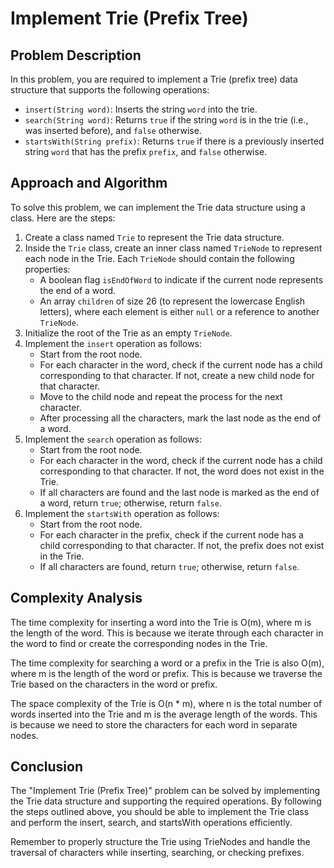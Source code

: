 # Implement Trie (Prefix Tree)

## Problem Description

In this problem, you are required to implement a Trie (prefix tree) data structure that supports the following operations:

- `insert(String word)`: Inserts the string `word` into the trie.
- `search(String word)`: Returns `true` if the string `word` is in the trie (i.e., was inserted before), and `false` otherwise.
- `startsWith(String prefix)`: Returns `true` if there is a previously inserted string `word` that has the prefix `prefix`, and `false` otherwise.

## Approach and Algorithm

To solve this problem, we can implement the Trie data structure using a class. Here are the steps:

1. Create a class named `Trie` to represent the Trie data structure.
2. Inside the `Trie` class, create an inner class named `TrieNode` to represent each node in the Trie. Each `TrieNode` should contain the following properties:
   - A boolean flag `isEndOfWord` to indicate if the current node represents the end of a word.
   - An array `children` of size 26 (to represent the lowercase English letters), where each element is either `null` or a reference to another `TrieNode`.
3. Initialize the root of the Trie as an empty `TrieNode`.
4. Implement the `insert` operation as follows:
   - Start from the root node.
   - For each character in the word, check if the current node has a child corresponding to that character. If not, create a new child node for that character.
   - Move to the child node and repeat the process for the next character.
   - After processing all the characters, mark the last node as the end of a word.
5. Implement the `search` operation as follows:
   - Start from the root node.
   - For each character in the word, check if the current node has a child corresponding to that character. If not, the word does not exist in the Trie.
   - If all characters are found and the last node is marked as the end of a word, return `true`; otherwise, return `false`.
6. Implement the `startsWith` operation as follows:
   - Start from the root node.
   - For each character in the prefix, check if the current node has a child corresponding to that character. If not, the prefix does not exist in the Trie.
   - If all characters are found, return `true`; otherwise, return `false`.

## Complexity Analysis

The time complexity for inserting a word into the Trie is O(m), where m is the length of the word. This is because we iterate through each character in the word to find or create the corresponding nodes in the Trie.

The time complexity for searching a word or a prefix in the Trie is also O(m), where m is the length of the word or prefix. This is because we traverse the Trie based on the characters in the word or prefix.

The space complexity of the Trie is O(n * m), where n is the total number of words inserted into the Trie and m is the average length of the words. This is because we need to store the characters for each word in separate nodes.

## Conclusion

The "Implement Trie (Prefix Tree)" problem can be solved by implementing the Trie data structure and supporting the required operations. By following the steps outlined above, you should be able to implement the Trie class and perform the insert, search, and startsWith operations efficiently.

Remember to properly structure the Trie using TrieNodes and handle the traversal of characters while inserting, searching, or checking prefixes.

